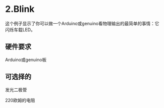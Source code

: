 # 2.Blink

这个例子显示了你可以做一个Arduino或genuino看物理输出的最简单的事情：它闪烁车载LED。

## 硬件要求

Arduino或genuino板

## 可选择的

发光二极管

220欧姆的电阻

